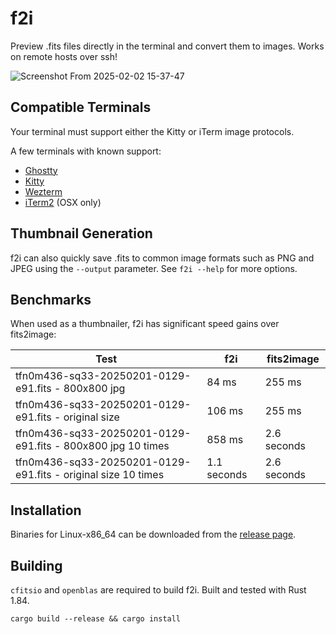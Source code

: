 # f2i

Preview .fits files directly in the terminal and convert them to images. Works on remote hosts over ssh!

![Screenshot From 2025-02-02 15-37-47](https://github.com/user-attachments/assets/a2aef716-a8a4-4f53-b46a-8bc2f518166d)

## Compatible Terminals
Your terminal must support either the Kitty or iTerm image protocols.

A few terminals with known support:
* [Ghostty](https://ghostty.org/)
* [Kitty](https://sw.kovidgoyal.net/kitty/)
* [Wezterm](https://wezfurlong.org/wezterm/index.html)
* [iTerm2](https://iterm2.com/) (OSX only)

## Thumbnail Generation
f2i can also quickly save .fits to common image formats such as PNG and JPEG
using the `--output` parameter. See `f2i --help` for more options.


## Benchmarks
When used as a thumbnailer, f2i has significant speed gains over fits2image:

| Test | f2i | fits2image|
|------|-----|-----------|
|tfn0m436-sq33-20250201-0129-e91.fits - 800x800 jpg | 84 ms | 255 ms |
|tfn0m436-sq33-20250201-0129-e91.fits - original size | 106 ms | 255 ms |
|tfn0m436-sq33-20250201-0129-e91.fits - 800x800 jpg 10 times | 858 ms | 2.6 seconds |
|tfn0m436-sq33-20250201-0129-e91.fits - original size 10 times | 1.1 seconds | 2.6 seconds |


## Installation

Binaries for Linux-x86_64 can be downloaded from the [release page](https://github.com/Fingel/f2i/releases).

## Building

`cfitsio` and `openblas` are required to build f2i. Built and tested with Rust 1.84.

`cargo build --release && cargo install`
